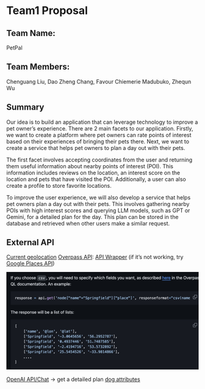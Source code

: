 # Team1 Proposal
## Team Name:  
PetPal
## Team Members: 
Chenguang Liu, Dao Zheng Chang, Favour Chiemerie Madubuko, Zhequn Wu

## Summary
Our idea is to build an application that can leverage technology to improve a pet owner’s experience. There are 2 main facets to our application. Firstly, we want to create a platform where pet owners can rate points of interest based on their experiences of bringing their pets there. Next, we want to create a service that helps pet owners to plan a day out with their pets.

The first facet involves accepting coordinates from the user and returning them useful information about nearby points of interest (POI). This information includes reviews on the location, an interest score on the location and pets that have visited the POI. Additionally, a user can also create a profile to store favorite locations. 

To improve the user experience, we will also develop a service that helps pet owners plan a day out with their pets. This involves gathering nearby POIs with high interest scores and querying LLM models, such as GPT or Gemini, for a detailed plan for the day. This plan can be stored in the database and retrieved when other users make a similar request. 


## External API
[Current geolocation](https://www.tutorialspoint.com/how-to-get-geolocation-in-python)
[Overpass API](https://wiki.openstreetmap.org/wiki/Overpass_API): [API Wrapper](https://github.com/mvexel/overpass-api-python-wrapper) (if it’s not working, try [Google Places API](https://developers.google.com/maps/documentation/places/web-service/))

![API](images/API_wrapperjpg.jpg)

[OpenAI API/Chat](https://platform.openai.com/docs/api-reference/chat) ->  get a detailed plan
[dog attributes](https://dogapi.dog/docs/api-v2) 